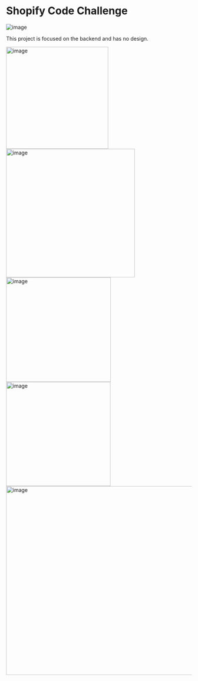 # Shopify Code Challenge
![image](https://user-images.githubusercontent.com/24925361/172893115-3de77245-6dda-48b3-b786-f57f8f5a7219.png)

This project is focused on the backend and has no design.

<img width="277" alt="image" src="https://user-images.githubusercontent.com/24925361/172900274-86a0b255-c5dc-4e9a-b2ba-bb183cd1a1c5.png">
<img width="349" alt="image" src="https://user-images.githubusercontent.com/24925361/172900329-b9648750-e653-40f3-bf65-1d0f27a6b15c.png">
<img width="284" alt="image" src="https://user-images.githubusercontent.com/24925361/172900351-99a68c58-41c8-4ed5-af4a-d87fded5dc29.png">
<img width="283" alt="image" src="https://user-images.githubusercontent.com/24925361/172900407-e5f14a71-1b80-4c0a-8d74-74999450c439.png">
<img width="513" alt="image" src="https://user-images.githubusercontent.com/24925361/172900540-d606b2de-a0b8-4ee5-993d-67edfa1ea948.png">
